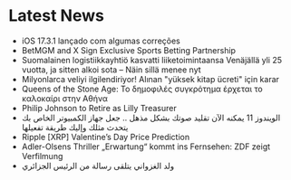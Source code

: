 # Latest News
-  iOS 17.3.1 lançado com algumas correções
-  BetMGM and X Sign Exclusive Sports Betting Partnership
-  Suomalainen logistiikkayhtiö kasvatti liiketoimintaansa Venäjällä yli 25 vuotta, ja sitten alkoi sota – Näin sillä menee nyt
-  Milyonlarca veliyi ilgilendiriyor! Alınan "yüksek kitap ücreti" için karar
-  Queens of the Stone Age: Το δημοφιλές συγκρότημα έρχεται το καλοκαίρι στην Αθήνα
-  Philip Johnson to Retire as Lilly Treasurer
-  الويندوز 11 يمكنه الآن تقليد صوتك بشكل مذهل .. جعل جهاز الكمبيوتر الخاص بك يتحدث مثلك وإليك طريقة تفعيلها
-  Ripple [XRP] Valentine’s Day Price Prediction
-  Adler-Olsens Thriller „Erwartung“ kommt ins Fernsehen: ZDF zeigt Verfilmung
-  ولد الغزواني يتلقى رسالة من الرئيس الجزائري
